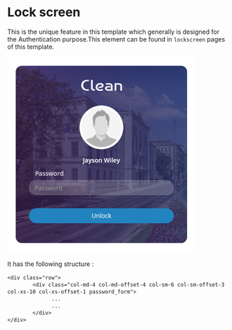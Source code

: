 # Lock screen

This is the unique feature in this template which generally is designed for the Authentication purpose.This element can be found in `lockscreen` pages of this template.

![](../.gitbook/assets/clean11.png)

It has the following structure :

```text
<div class="row">
        <div class="col-md-4 col-md-offset-4 col-sm-6 col-sm-offset-3 col-xs-10 col-xs-offset-1 password_form">
              ...
              ...
        </div>
</div>
```

